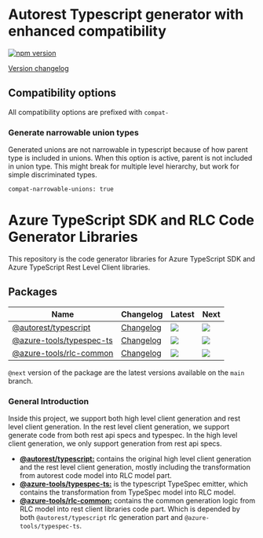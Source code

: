 # Autorest Typescript generator with enhanced compatibility

[![npm version](https://badge.fury.io/js/autorest-typescript-compat.svg)](https://badge.fury.io/js/autorest-typescript-compat)

[Version changelog](./CHANGELOG.md)

## Compatibility options

All compatibility options are prefixed with `compat-`

### Generate narrowable union types

Generated unions are not narrowable in typescript because of how parent type is included in unions. When this option is active, parent is not included
in union type. This might break for multiple level hierarchy, but work for simple discriminated types.

```
compat-narrowable-unions: true
```

# Azure TypeScript SDK and RLC Code Generator Libraries

This repository is the code generator libraries for Azure TypeScript SDK and Azure TypeScript Rest Level Client libraries.

## Packages

| Name                                                | Changelog                            | Latest                                                                                                                       | Next                                                              |
| --------------------------------------------------- | ------------------------------------ | ---------------------------------------------------------------------------------------------------------------------------- | ----------------------------------------------------------------- |
| [@autorest/typescript][autorest_typescript_src]     | [Changelog][autorest_typescript_chg] | [![](https://img.shields.io/npm/v/@autorest/typescript)](https://www.npmjs.com/package/@autorest/typescript)                 | ![](https://img.shields.io/npm/v/@autorest/typescript/next)       |
| [@azure-tools/typespec-ts][typespec-ts_src]                         | [Changelog][typespec-ts_chg]             | [![](https://img.shields.io/npm/v/@azure-tools/typespec-ts)](https://www.npmjs.com/package/@azure-tools/typespec-ts)                         | ![](https://img.shields.io/npm/@azure-tools/typespec-azure-core/next)               |
| [@azure-tools/rlc-common][rlc-common_src]           | [Changelog][rlc-common_chg]          | [![](https://img.shields.io/npm/v/@azure-tools/rlc-common)](https://www.npmjs.com/package/@azure-tools/rlc-common)           | ![](https://img.shields.io/npm/@azure-tools/rlc-common/next)      |

[autorest_typescript_src]: packages/autorest.typescript/
[autorest_typescript_chg]: packages/autorest.typescript/CHANGELOG.md
[typespec-ts_src]: packages/typespec-ts
[typespec-ts_chg]: packages/typespec-ts/CHANGELOG.md
[rlc-common_src]: packages/rlc-common
[rlc-common_chg]: packages/rlc-common/CHANGELOG.md

`@next` version of the package are the latest versions available on the `main` branch.

### General Introduction

Inside this project, we support both high level client generation and rest level client generation. In the rest level client generation, we support generate code from both rest api specs and typespec. In the high level client generation, we only support generation from rest api specs.  

- [**@autorest/typescript:**](https://github.com/Azure/autorest.typescript/tree/main/packages/autorest.typescript) contains the original high level client generation and the rest level client generation, mostly including the transformation from autorest code model into RLC model part.
- [**@azure-tools/typespec-ts:**](https://github.com/Azure/autorest.typescript/tree/main/packages/typespec-ts) is the typescript TypeSpec emitter, which contains the transformation from TypeSpec model into RLC model.
- [**@azure-tools/rlc-common:**](https://github.com/Azure/autorest.typescript/tree/main/packages/rlc-common) contains the common generation logic from RLC model into rest client libraries code part. Which is depended by both `@autorest/typescript` rlc generation part and `@azure-tools/typespec-ts`.
